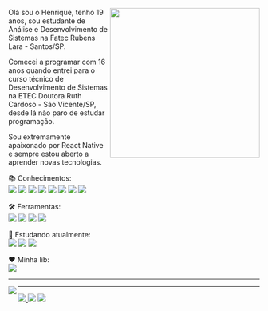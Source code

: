 <img src="https://user-images.githubusercontent.com/65872394/123756467-5010c300-d893-11eb-9916-596d3302ce98.gif" align="right" min-width="300px" max-width="550px" width="300px"
 />

<p align="left" >
  Olá sou o Henrique, tenho 19 anos, sou estudante de Análise e Desenvolvimento de Sistemas na Fatec Rubens Lara - Santos/SP.
</p>

<p align="left" >
  Comecei a programar com 16 anos quando entrei para o curso técnico de Desenvolvimento de Sistemas na ETEC Doutora Ruth Cardoso - São Vicente/SP, desde lá não paro de estudar     programação.
</p>

<p align="left" >
  Sou extremamente apaixonado por React Native e sempre estou aberto a aprender novas tecnologias.
</p>

<p align="left" >
  📚 Conhecimentos: 
  <br>
  <img src="https://img.shields.io/badge/HTML5-E34F26?style=flat-square&logo=html5&logoColor=white"> 
  <img src="https://img.shields.io/badge/CSS3-1572B6?style=flat-square&logo=css3&logoColor=white"> 
  <img src="https://img.shields.io/badge/JavaScript-FFA500?style=flat-square&logo=javascript&logoColor=white"> 
  <img src="https://img.shields.io/badge/TypeScript-3178C6?style=flat-square&logo=typescript&logoColor=white"> 
  <img src="https://img.shields.io/badge/ReactJS-00BFFF?style=flat-square&logo=react&logoColor=white">
  <img src="https://img.shields.io/badge/Next.js-000000?style=flat-square&logo=next.js&logoColor=white">
  <img src="https://img.shields.io/badge/React Native-836FFF?style=flat-square&logo=react&logoColor=white"> 
  <img src="https://img.shields.io/badge/Expo-000020?style=flat-square&logo=expo&logoColor=white">
</p>

<p align="left" >
  🛠️ Ferramentas: 
  <br>
  <img src="https://img.shields.io/badge/Microsoft Windows-5E5E5E?style=flat-square&logo=microsoft&logoColor=white"> 
  <img src="https://img.shields.io/badge/Visual Studio Code-007ACC?style=flat-square&logo=visual-studio-code&logoColor=white"> 
  <img src="https://img.shields.io/badge/Git-F05032?style=flat-square&logo=git&logoColor=white"> 
  <img src="https://img.shields.io/badge/GitHub-181717?style=flat-square&logo=github&logoColor=white"> 
</p>

<p align="left" >
  📖 Estudando atualmente: 
  <br>
  <img src="https://img.shields.io/badge/React Native-836FFF?style=flat-square&logo=react&logoColor=white"> 
  <img src="https://img.shields.io/badge/JavaScript-FFA500?style=flat-square&logo=javascript&logoColor=white"> 
  <img src="https://img.shields.io/badge/TypeScript-3178C6?style=flat-square&logo=typescript&logoColor=white"> 
</p>

<p align="left" > 
  ❤️ Minha lib:
  <br>
 
<a href="https://www.npmjs.com/package/react-translation-firebase-errors">
  <img src="https://github-readme-stats.vercel.app/api/pin/?username=hmdarkfir3&repo=react-translation-firebase-errors&title_color=5D478B&bg_color=111111&text_color=E8E8E8&border_color=5D478B" />
</a>
 
</p>

---

<a href="https://github.com/anuraghazra/github-readme-stats">
  <img align="left" src="https://github-readme-stats.vercel.app/api?username=hmdarkfir3&title_color=5D478B&bg_color=111111&text_color=E8E8E8&border_color=5D478B&show_icons=true" />
</a>

---

<p align="left">
  <a href="mailto:henriquestudo@outlook.com" target="_blank"><img src="https://img.shields.io/badge/Outlook-0078D4?style=for-the-badge&logo=microsoft-outlook&logoColor=white">     </a>
  <a href="https://www.linkedin.com/in/henrique-luís-oliveira-marques-3406361a7/" target="_blank"><img src="https://img.shields.io/badge/LinkedIn-0A66C2?style=for-the-badge&logo=linkedin&logoColor=white"></a>
 <a href="https://www.instagram.com/hrq_marques/" target="_blank"><img src="https://img.shields.io/badge/Instagram-E4405F?style=for-the-badge&logo=instagram&logoColor=white"></a>
<p>


